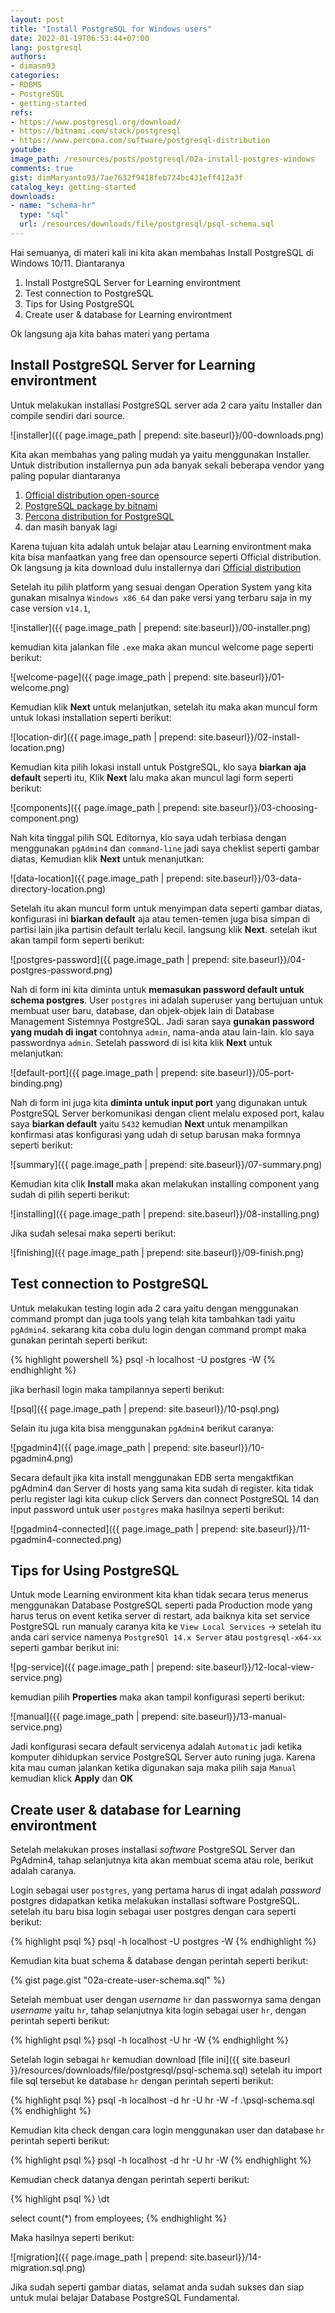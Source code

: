 ```yaml
---
layout: post
title: "Install PostgreSQL for Windows users"
date: 2022-01-19T06:53:44+07:00
lang: postgresql
authors:
- dimasm93
categories:
- RDBMS
- PostgreSQL
- getting-started
refs: 
- https://www.postgresql.org/download/
- https://bitnami.com/stack/postgresql
- https://www.percona.com/software/postgresql-distribution
youtube: 
image_path: /resources/posts/postgresql/02a-install-postgres-windows
comments: true
gist: dimMaryanto93/7ae7632f9418feb724bc431eff412a3f
catalog_key: getting-started
downloads: 
- name: "schema-hr"
  type: "sql"
  url: /resources/downloads/file/postgresql/psql-schema.sql
---
```


Hai semuanya, di materi kali ini kita akan membahas Install PostgreSQL di Windows 10/11. Diantaranya

1. Install PostgreSQL Server for Learning environtment
2. Test connection to PostgreSQL
3. Tips for Using PostgreSQL
4. Create user & database for Learning environtment

Ok langsung aja kita bahas materi yang pertama 

## Install PostgreSQL Server for Learning environtment

Untuk melakukan installasi PostgreSQL server ada 2 cara yaitu Installer dan compile sendiri dari source. 

![installer]({{ page.image_path | prepend: site.baseurl}}/00-downloads.png)

Kita akan membahas yang paling mudah ya yaitu menggunakan Installer. Untuk distribution installernya pun ada banyak sekali beberapa vendor yang paling popular diantaranya

1. [Official distribution open-source](https://www.postgresql.org/download/)
2. [PostgreSQL package by bitnami](https://bitnami.com/stack/postgresql)
3. [Percona distribution for PostgreSQL](https://www.percona.com/software/postgresql-distribution)
4. dan masih banyak lagi

Karena tujuan kita adalah untuk belajar atau Learning environtment maka kita bisa manfaatkan yang free dan opensource seperti Official distribution. Ok langsung ja kita download dulu installernya dari [Official distribution](https://www.postgresql.org/download/)

Setelah itu pilih platform yang sesuai dengan Operation System yang kita gunakan misalnya `Windows x86_64` dan pake versi yang terbaru saja in my case version `v14.1`,

![installer]({{ page.image_path | prepend: site.baseurl}}/00-installer.png)

kemudian kita jalankan file `.exe` maka akan muncul welcome page seperti berikut:

![welcome-page]({{ page.image_path | prepend: site.baseurl}}/01-welcome.png)

Kemudian klik **Next** untuk melanjutkan, setelah itu maka akan muncul form untuk lokasi installation seperti berikut:

![location-dir]({{ page.image_path | prepend: site.baseurl}}/02-install-location.png)

Kemudian kita pilih lokasi install untuk PostgreSQL, klo saya **biarkan aja default** seperti itu, Klik **Next** lalu maka akan muncul lagi form seperti berikut:

![components]({{ page.image_path | prepend: site.baseurl}}/03-choosing-component.png)

Nah kita tinggal pilih SQL Editornya, klo saya udah terbiasa dengan menggunakan `pgAdmin4` dan `command-line` jadi saya cheklist seperti gambar diatas, Kemudian klik **Next** untuk menanjutkan:

![data-location]({{ page.image_path | prepend: site.baseurl}}/03-data-directory-location.png)

Setelah itu akan muncul form untuk menyimpan data seperti gambar diatas, konfigurasi ini **biarkan default** aja atau temen-temen juga bisa simpan di partisi lain jika partisin default terlalu kecil. langsung klik **Next**. setelah ikut akan tampil form seperti berikut:

![postgres-password]({{ page.image_path | prepend: site.baseurl}}/04-postgres-password.png)

Nah di form ini kita diminta untuk **memasukan password default untuk schema postgres**. User `postgres` ini adalah superuser yang bertujuan untuk membuat user baru, database, dan objek-objek lain di Database Management Sistemnya PostgreSQL. Jadi saran saya **gunakan password yang mudah di ingat** contohnya `admin`, nama-anda atau lain-lain. klo saya passwordnya `admin`. Setelah password di isi kita klik **Next** untuk melanjutkan:

![default-port]({{ page.image_path | prepend: site.baseurl}}/05-port-binding.png)

Nah di form ini juga kita **diminta untuk input port** yang digunakan untuk PostgreSQL Server berkomunikasi dengan client melalu exposed port, kalau saya **biarkan default** yaitu `5432` kemudian **Next** untuk menampilkan konfirmasi atas konfigurasi yang udah di setup barusan maka formnya seperti berikut:

![summary]({{ page.image_path | prepend: site.baseurl}}/07-summary.png)

Kemudian kita clik **Install** maka akan melakukan installing component yang sudah di pilih seperti berikut:

![installing]({{ page.image_path | prepend: site.baseurl}}/08-installing.png)

Jika sudah selesai maka seperti berikut:

![finishing]({{ page.image_path | prepend: site.baseurl}}/09-finish.png)

## Test connection to PostgreSQL

Untuk melakukan testing login ada 2 cara yaitu dengan menggunakan command prompt dan juga tools yang telah kita tambahkan tadi yaitu `pgAdmin4`. sekarang kita coba dulu login dengan command prompt maka gunakan perintah seperti berikut:

{% highlight powershell %}
psql -h localhost -U postgres -W
{% endhighlight %}

jika berhasil login maka tampilannya seperti berikut:

![psql]({{ page.image_path | prepend: site.baseurl}}/10-psql.png)

Selain itu juga kita bisa menggunakan `pgAdmin4` berikut caranya:

![pgadmin4]({{ page.image_path | prepend: site.baseurl}}/10-pgadmin4.png)

Secara default jika kita install menggunakan EDB serta mengaktfikan pgAdmin4 dan Server di hosts yang sama kita sudah di register. kita tidak perlu register lagi kita cukup click Servers dan connect PostgreSQL 14 dan input password untuk user `postgres` maka hasilnya seperti berikut:

![pgadmin4-connected]({{ page.image_path | prepend: site.baseurl}}/11-pgadmin4-connected.png)

## Tips for Using PostgreSQL

Untuk mode Learning environment kita khan tidak secara terus menerus menggunakan Database PostgreSQL seperti pada Production mode yang harus terus on event ketika server di restart, ada baiknya kita set service PostgreSQL run manualy caranya kita ke `View Local Services` -> setelah itu anda cari service namenya `PostgreSQl 14.x Server` atau `postgresql-x64-xx` seperti gambar berikut ini:

![pg-service]({{ page.image_path | prepend: site.baseurl}}/12-local-view-service.png)

kemudian pilih **Properties** maka akan tampil konfigurasi seperti berikut:

![manual]({{ page.image_path | prepend: site.baseurl}}/13-manual-service.png)

Jadi konfigurasi secara default servicenya adalah `Automatic` jadi ketika komputer dihidupkan service PostgreSQL Server auto runing juga. Karena kita mau cuman jalankan ketika digunakan saja maka pilih saja `Manual` kemudian klick **Apply** dan **OK**

## Create user & database for Learning environtment

Setelah melakukan proses installasi _software_ PostgreSQL Server dan PgAdmin4, tahap selanjutnya kita akan membuat scema atau role, berikut adalah caranya.

Login sebagai user `postgres`, yang pertama harus di ingat adalah _password_ postgres didapatkan ketika melakukan installasi software PostgreSQL. setelah itu baru bisa login sebagai user postgres dengan cara seperti berikut:

{% highlight psql %}
psql -h localhost -U postgres -W
{% endhighlight %}

Kemudian kita buat schema & database dengan perintah seperti berikut:

{% gist page.gist "02a-create-user-schema.sql" %}

Setelah membuat user dengan _username_ `hr` dan passwornya sama dengan _username_ yaitu `hr`, tahap selanjutnya kita login sebagai user `hr`, dengan perintah seperti berikut:

{% highlight psql %}
psql -h localhost -U hr -W
{% endhighlight %}

Setelah login sebagai `hr` kemudian download [file ini]({{ site.baseurl }}/resources/downloads/file/postgresql/psql-schema.sql) setelah itu import file sql tersebut ke database `hr` dengan perintah seperti berikut:

{% highlight psql %}
psql -h localhost -d hr -U hr -W -f .\psql-schema.sql
{% endhighlight %}

Kemudian kita check dengan cara login menggunakan user dan database `hr` perintah seperti berikut:

{% highlight psql %}
psql -h localhost -d hr -U hr -W
{% endhighlight %}

Kemudian check datanya dengan perintah seperti berikut:

{% highlight psql %}
\dt

select count(*) from employees;
{% endhighlight %}

Maka hasilnya seperti berikut:

![migration]({{ page.image_path | prepend: site.baseurl}}/14-migration.sql.png)

Jika sudah seperti gambar diatas, selamat anda sudah sukses dan siap untuk mulai belajar Database PostgreSQL Fundamental.